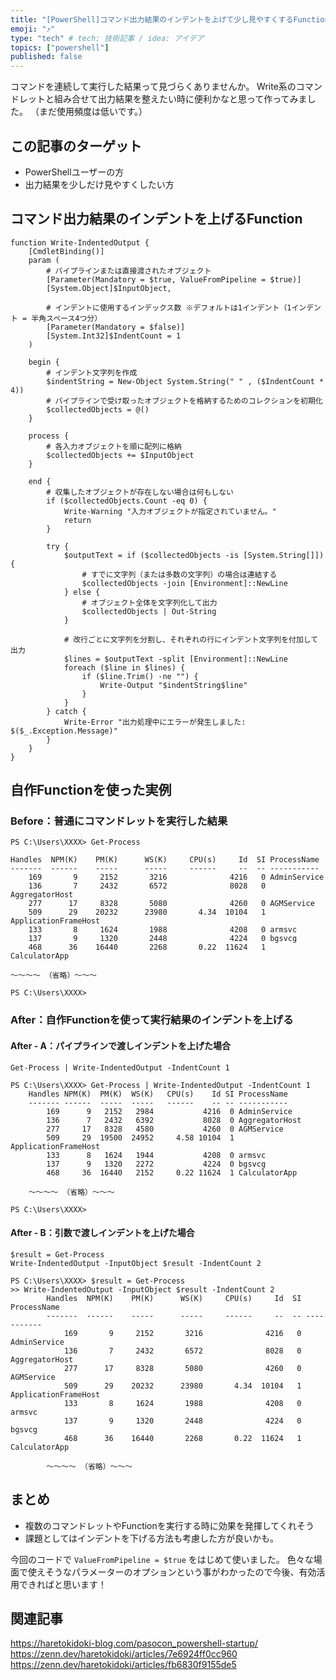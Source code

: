 ```yaml
---
title: "[PowerShell]コマンド出力結果のインデントを上げて少し見やすくするFunction"
emoji: "⤴️"
type: "tech" # tech: 技術記事 / idea: アイデア
topics: ["powershell"]
published: false
---
```


コマンドを連続して実行した結果って見づらくありませんか。
Write系のコマンドレットと組み合せて出力結果を整えたい時に便利かなと思って作ってみました。
（まだ使用頻度は低いです。）

## この記事のターゲット

- PowerShellユーザーの方
- 出力結果を少しだけ見やすくしたい方

## コマンド出力結果のインデントを上げるFunction

```powershell:コマンド出力結果のインデントを上げるFunction
function Write-IndentedOutput {
    [CmdletBinding()]
    param (
        # パイプラインまたは直接渡されたオブジェクト
        [Parameter(Mandatory = $true, ValueFromPipeline = $true)]
        [System.Object]$InputObject,
        
        # インデントに使用するインデックス数 ※デフォルトは1インデント（1インデント = 半角スペース4つ分）
        [Parameter(Mandatory = $false)]
        [System.Int32]$IndentCount = 1
    )

    begin {
        # インデント文字列を作成
        $indentString = New-Object System.String(" " , ($IndentCount * 4))
        # パイプラインで受け取ったオブジェクトを格納するためのコレクションを初期化
        $collectedObjects = @()
    }

    process {
        # 各入力オブジェクトを順に配列に格納
        $collectedObjects += $InputObject
    }

    end {
        # 収集したオブジェクトが存在しない場合は何もしない
        if ($collectedObjects.Count -eq 0) {
            Write-Warning "入力オブジェクトが指定されていません。"
            return
        }

        try {
            $outputText = if ($collectedObjects -is [System.String[]]) {
                # すでに文字列（または多数の文字列）の場合は連結する
                $collectedObjects -join [Environment]::NewLine
            } else {
                # オブジェクト全体を文字列化して出力
                $collectedObjects | Out-String
            }

            # 改行ごとに文字列を分割し、それぞれの行にインデント文字列を付加して出力
            $lines = $outputText -split [Environment]::NewLine
            foreach ($line in $lines) {
                if ($line.Trim() -ne "") {
                    Write-Output "$indentString$line"
                }
            }
        } catch {
            Write-Error "出力処理中にエラーが発生しました: $($_.Exception.Message)"
        }
    }
}
```

## 自作Functionを使った実例

### Before：普通にコマンドレットを実行した結果

```powershell:そのままコマンドレットを実行した結果（Before）
PS C:\Users\XXXX> Get-Process

Handles  NPM(K)    PM(K)      WS(K)     CPU(s)     Id  SI ProcessName
-------  ------    -----      -----     ------     --  -- -----------
    169       9     2152       3216              4216   0 AdminService
    136       7     2432       6572              8028   0 AggregatorHost
    277      17     8328       5080              4260   0 AGMService
    509      29    20232      23980       4.34  10104   1 ApplicationFrameHost
    133       8     1624       1988              4208   0 armsvc
    137       9     1320       2448              4224   0 bgsvcg
    468      36    16440       2268       0.22  11624   1 CalculatorApp

～～～～ （省略）～～～

PS C:\Users\XXXX>
```

### After：自作Functionを使って実行結果のインデントを上げる

#### After - A：パイプラインで渡しインデントを上げた場合

```powershell:実際に実行したコマンド
Get-Process | Write-IndentedOutput -IndentCount 1
```

```powershell:実際の結果
PS C:\Users\XXXX> Get-Process | Write-IndentedOutput -IndentCount 1
    Handles NPM(K)  PM(K)  WS(K)   CPU(s)    Id SI ProcessName
    ------- ------  -----  -----   ------    -- -- -----------
        169      9   2152   2984           4216  0 AdminService
        136      7   2432   6392           8028  0 AggregatorHost
        277     17   8328   4580           4260  0 AGMService
        509     29  19500  24952     4.58 10104  1 ApplicationFrameHost
        133      8   1624   1944           4208  0 armsvc
        137      9   1320   2272           4224  0 bgsvcg
        468     36  16440   2152     0.22 11624  1 CalculatorApp

    ～～～～ （省略）～～～

PS C:\Users\XXXX>
```

#### After - B：引数で渡しインデントを上げた場合

```powershell:実際に実行したコマンド群
$result = Get-Process
Write-IndentedOutput -InputObject $result -IndentCount 2
```

```powershell:実際の結果
PS C:\Users\XXXX> $result = Get-Process
>> Write-IndentedOutput -InputObject $result -IndentCount 2
        Handles  NPM(K)    PM(K)      WS(K)     CPU(s)     Id  SI ProcessName                                           
        -------  ------    -----      -----     ------     --  -- -----------                                           
            169       9     2152       3216              4216   0 AdminService                                          
            136       7     2432       6572              8028   0 AggregatorHost                                        
            277      17     8328       5080              4260   0 AGMService                                            
            509      29    20232      23980       4.34  10104   1 ApplicationFrameHost                                  
            133       8     1624       1988              4208   0 armsvc                                                
            137       9     1320       2448              4224   0 bgsvcg                                                
            468      36    16440       2268       0.22  11624   1 CalculatorApp 

        ～～～～ （省略）～～～

```

## まとめ

- 複数のコマンドレットやFunctionを実行する時に効果を発揮してくれそう
- 課題としてはインデントを下げる方法も考慮した方が良いかも。

今回のコードで `ValueFromPipeline = $true` をはじめて使いました。
色々な場面で使えそうなパラメーターのオプションという事がわかったので今後、有効活用できればと思います！

## 関連記事

https://haretokidoki-blog.com/pasocon_powershell-startup/
https://zenn.dev/haretokidoki/articles/7e6924ff0cc960
https://zenn.dev/haretokidoki/articles/fb6830f9155de5
